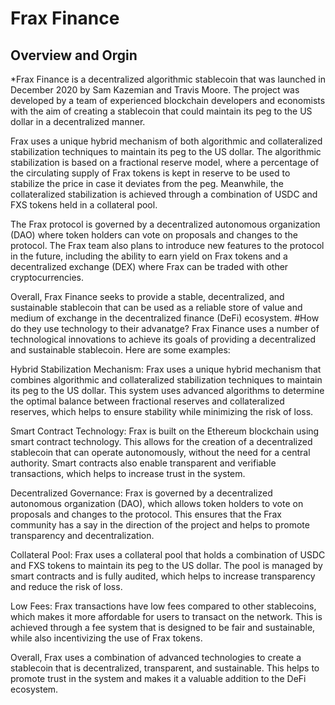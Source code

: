 # Frax Finance
## Overview and Orgin
*Frax Finance is a decentralized algorithmic stablecoin that was launched in December 2020 by Sam Kazemian and Travis Moore. The project was developed by a team of experienced blockchain developers and economists with the aim of creating a stablecoin that could maintain its peg to the US dollar in a decentralized manner.

Frax uses a unique hybrid mechanism of both algorithmic and collateralized stabilization techniques to maintain its peg to the US dollar. The algorithmic stabilization is based on a fractional reserve model, where a percentage of the circulating supply of Frax tokens is kept in reserve to be used to stabilize the price in case it deviates from the peg. Meanwhile, the collateralized stabilization is achieved through a combination of USDC and FXS tokens held in a collateral pool.

The Frax protocol is governed by a decentralized autonomous organization (DAO) where token holders can vote on proposals and changes to the protocol. The Frax team also plans to introduce new features to the protocol in the future, including the ability to earn yield on Frax tokens and a decentralized exchange (DEX) where Frax can be traded with other cryptocurrencies.

Overall, Frax Finance seeks to provide a stable, decentralized, and sustainable stablecoin that can be used as a reliable store of value and medium of exchange in the decentralized finance (DeFi) ecosystem.
#How do they use technology to their advanatge?
Frax Finance uses a number of technological innovations to achieve its goals of providing a decentralized and sustainable stablecoin. Here are some examples:

Hybrid Stabilization Mechanism: Frax uses a unique hybrid mechanism that combines algorithmic and collateralized stabilization techniques to maintain its peg to the US dollar. This system uses advanced algorithms to determine the optimal balance between fractional reserves and collateralized reserves, which helps to ensure stability while minimizing the risk of loss.

Smart Contract Technology: Frax is built on the Ethereum blockchain using smart contract technology. This allows for the creation of a decentralized stablecoin that can operate autonomously, without the need for a central authority. Smart contracts also enable transparent and verifiable transactions, which helps to increase trust in the system.

Decentralized Governance: Frax is governed by a decentralized autonomous organization (DAO), which allows token holders to vote on proposals and changes to the protocol. This ensures that the Frax community has a say in the direction of the project and helps to promote transparency and decentralization.

Collateral Pool: Frax uses a collateral pool that holds a combination of USDC and FXS tokens to maintain its peg to the US dollar. The pool is managed by smart contracts and is fully audited, which helps to increase transparency and reduce the risk of loss.

Low Fees: Frax transactions have low fees compared to other stablecoins, which makes it more affordable for users to transact on the network. This is achieved through a fee system that is designed to be fair and sustainable, while also incentivizing the use of Frax tokens.

Overall, Frax uses a combination of advanced technologies to create a stablecoin that is decentralized, transparent, and sustainable. This helps to promote trust in the system and makes it a valuable addition to the DeFi ecosystem.
